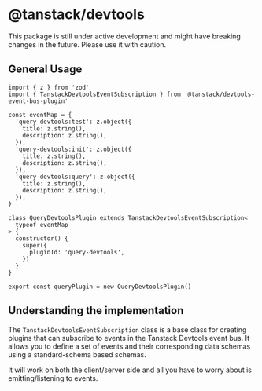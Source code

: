 # @tanstack/devtools

This package is still under active development and might have breaking changes in the future. Please use it with caution.

## General Usage

```tsx
import { z } from 'zod'
import { TanstackDevtoolsEventSubscription } from '@tanstack/devtools-event-bus-plugin'

const eventMap = {
  'query-devtools:test': z.object({
    title: z.string(),
    description: z.string(),
  }),
  'query-devtools:init': z.object({
    title: z.string(),
    description: z.string(),
  }),
  'query-devtools:query': z.object({
    title: z.string(),
    description: z.string(),
  }),
}

class QueryDevtoolsPlugin extends TanstackDevtoolsEventSubscription<
  typeof eventMap
> {
  constructor() {
    super({
      pluginId: 'query-devtools',
    })
  }
}

export const queryPlugin = new QueryDevtoolsPlugin()

```
 
## Understanding the implementation

The `TanstackDevtoolsEventSubscription` class is a base class for creating plugins that can subscribe to events in the Tanstack Devtools event bus. It allows you to define a set of events and their corresponding data schemas using a standard-schema based schemas.

It will work on both the client/server side and all you have to worry about is emitting/listening to events.